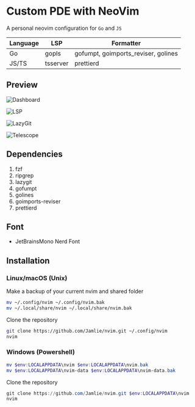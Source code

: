 # Custom PDE with NeoVim

A personal neovim configuration for `Go` and `JS`

| Language | LSP      | Formatter                           |
| -------- | -------- | ----------------------------------- |
| Go       | gopls    | gofumpt, goimports_reviser, golines |
| JS/TS    | tsserver | prettierd                           |

## Preview

![Dashboard](https://cdn.discordapp.com/attachments/1135974583896395926/1193961078623850788/image.png?ex=65ae9de7&is=659c28e7&hm=cf5848d15bd152252cb19df07fc630f2b9ee24fb11ffd772e1a0ce9832b32ed4&)

![LSP](https://cdn.discordapp.com/attachments/1135974583896395926/1193962235417088110/image.png?ex=65ae9efb&is=659c29fb&hm=c377b2a600de35f84d651ec304e5a5f7df7a9cbf3bce317df48d020e327f5141&)

![LazyGit](https://cdn.discordapp.com/attachments/1135974583896395926/1193962807985721487/image.png?ex=65ae9f84&is=659c2a84&hm=d8f3e043a76559d85903f8aacaac1a89a303743be9bd597201ab22261fca97db&)

![Telescope](https://cdn.discordapp.com/attachments/1135974583896395926/1193963445587017768/image.png?ex=65aea01c&is=659c2b1c&hm=e190ce8abd29204610453b15989847905b3dadd2bebcaf950eabcac5b055748a&)

## Dependencies

1. fzf
2. ripgrep
3. lazygit
4. gofumpt
5. golines
6. goimports-reviser
7. prettierd

## Font

- JetBrainsMono Nerd Font

## Installation

### Linux/macOS (Unix)

Make a backup of your current nvim and shared folder

```sh
mv ~/.config/nvim ~/.config/nvim.bak
mv ~/.local/share/nvim ~/.local/share/nvim.bak
```

Clone the repository

```sh
git clone https://github.com/Jamlie/nvim.git ~/.config/nvim
nvim
```

### Windows (Powershell)

```powershell
mv $env:LOCALAPPDATA\nvim $env:LOCALAPPDATA\nvim.bak
mv $env:LOCALAPPDATA\nvim-data $env:LOCALAPPDATA\nvim-data.bak
```

Clone the repository

```powershell
git clone https://github.com/Jamlie/nvim.git $env:LOCALAPPDATA\nvim
nvim
```
